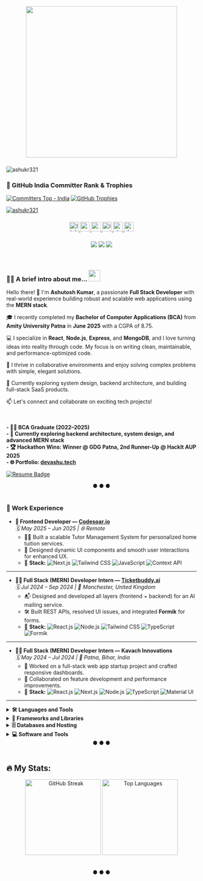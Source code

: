 <div align="center">
  <img height="400" src="https://raw.githubusercontent.com/hasibul-hasan-shuvo/hasibul-hasan-shuvo/main/images/coding-boy.gif" />
</div>

###

<p align="left"> <img src="https://komarev.com/ghpvc/?username=ashukr321&label=Profile%20views&color=0e75b6&style=flat" alt="ashukr321" /> </p>

### 🏅 GitHub India Committer Rank & Trophies

[![Committers Top - India](https://user-badge.committers.top/india/ashukr321.svg)](https://committers.top/india#ashukr321)
[![GitHub Trophies](https://github-profile-trophy.vercel.app/?username=ashukr321&theme=gruvbox&column=7)](https://github.com/ryo-ma/github-profile-trophy)


<p align="left"> <a href="https://github.com/ryo-ma/github-profile-trophy"><img src="https://github-profile-trophy.vercel.app/?username=ashukr321" alt="ashukr321" /></a> </p>

###


<div align="center">
  <a href="https://linkedin.com/in/ashutosh-kumar-7ba1a6211/" target="_blank">
    <img src="https://img.shields.io/static/v1?message=LinkedIn&logo=linkedin&label=&color=0077B5&logoColor=white&labelColor=&style=for-the-badge" height="25" alt="linkedin logo" />
  </a>
  <a href="https://medium.com/@coderashukr321" target="_blank">
    <img src="https://img.shields.io/static/v1?message=Medium&logo=medium&label=&color=12100E&logoColor=white&labelColor=&style=for-the-badge" height="25" alt="medium logo" />
  </a>
  <a href="mailto:coderashukr321@gmail.com" target="_blank">
    <img src="https://img.shields.io/static/v1?message=Gmail&logo=gmail&label=coderashukr321@gmail.com&color=D14836&logoColor=white&labelColor=&style=for-the-badge" height="25" alt="gmail logo" />
  </a>
  <a href="https://instagram.com/ashukr321" target="_blank">
    <img src="https://img.shields.io/static/v1?message=Instagram&logo=instagram&label=&color=E4405F&logoColor=white&labelColor=&style=for-the-badge" height="25" alt="instagram logo" />
  </a>
  <a href="https://stackoverflow.com/users/your_user_id" target="_blank">
    <img src="https://img.shields.io/static/v1?message=Stackoverflow&logo=stackoverflow&label=&color=FE7A16&logoColor=white&labelColor=&style=for-the-badge" height="25" alt="stackoverflow logo" />
  </a>
  <a href="https://dev.to/ashukr321" target="_blank">
    <img src="https://img.shields.io/static/v1?message=dev.to&logo=dev.to&label=&color=0A0A0A&logoColor=white&labelColor=&style=for-the-badge" height="25" alt="devto logo" />
  </a>
</div>

###
<div align="center">
  <img src="https://custom-icon-badges.herokuapp.com/github/followers/ashukr321?logo=github&style=social">
  <img src="https://custom-icon-badges.herokuapp.com/github/stars/ashukr321?logo=star&style=social&logoColor=black">
  <img src="https://komarev.com/ghpvc/?username=ashukr321">
</div>

<br />
<br />

###

### 👨‍💻 A brief intro about me... <img src="https://raw.githubusercontent.com/MartinHeinz/MartinHeinz/master/wave.gif" height="30px">

Hello there! 👋 I'm **Ashutosh Kumar**, a passionate **Full Stack Developer** with real-world experience building robust and scalable web applications using the **MERN stack**.

🎓 I recently completed my **Bachelor of Computer Applications (BCA)** from **Amity University Patna** in **June 2025** with a CGPA of 8.75.

💻 I specialize in **React**, **Node.js**, **Express**, and **MongoDB**, and I love turning ideas into reality through code. My focus is on writing clean, maintainable, and performance-optimized code.

🚀 I thrive in collaborative environments and enjoy solving complex problems with simple, elegant solutions.

🌱 Currently exploring system design, backend architecture, and building full-stack SaaS products.

📫 Let's connect and collaborate on exciting tech projects!

<br />

**- 👨‍🎓 BCA Graduate (2022–2025)**  
**- 🌱 Currently exploring backend architecture, system design, and advanced MERN stack**  
**- 🏆 Hackathon Wins: Winner @ GDG Patna, 2nd Runner-Up @ HackIt AUP 2025**  
**- 🌐 Portfolio: [devashu.tech](https://devashu.tech)**  
<p align="left">
  <a href="https://drive.google.com/file/d/1CHewgPF9Ao66AUnyahMlzfhKPBHpBTi6/view?usp=sharing" target="_blank">
    <img src="https://img.shields.io/static/v1?message=Resume&logo=adobe-acrobat-reader&label=Ashutosh%20Kumar&color=red&logoColor=white&labelColor=red&style=for-the-badge" alt="Resume Badge" />
  </a>
</p>




<div align="center">
  ● ● ●
  <br />
  <br />
</div>



### 💼 Work Experience

- **🎨 Frontend Developer — [Codesoar.io](https://codesoar.io)**  
  *🗓️ May 2025 – Jun 2025 | 🌐 Remote*  
  - 🧑‍🏫 Built a scalable Tutor Management System for personalized home tuition services.  
  - 🎯 Designed dynamic UI components and smooth user interactions for enhanced UX.  
  - 🔧 **Stack:** ![Next.js](https://img.shields.io/badge/Next.js-000000?logo=nextdotjs&logoColor=white) 
    ![Tailwind CSS](https://img.shields.io/badge/Tailwind_CSS-38B2AC?logo=tailwind-css&logoColor=white) 
    ![JavaScript](https://img.shields.io/badge/JavaScript-F7DF1E?logo=javascript&logoColor=black) 
    ![Context API](https://img.shields.io/badge/React_Context_API-61DAFB?logo=react&logoColor=white)

---

- **👨‍💻 Full Stack (MERN) Developer Intern — [Ticketbuddy.ai](https://ticketbuddy.ai)**  
  *🗓️ Jul 2024 – Sep 2024 | 🏢 Manchester, United Kingdom*  
  - 📬 Designed and developed all layers (frontend + backend) for an AI mailing service.  
  - 🛠️ Built REST APIs, resolved UI issues, and integrated **Formik** for forms.  
  - 🔧 **Stack:** ![React.js](https://img.shields.io/badge/React.js-61DAFB?logo=react&logoColor=black) 
    ![Node.js](https://img.shields.io/badge/Node.js-339933?logo=node.js&logoColor=white) 
    ![Tailwind CSS](https://img.shields.io/badge/Tailwind_CSS-38B2AC?logo=tailwind-css&logoColor=white) 
    ![TypeScript](https://img.shields.io/badge/TypeScript-007ACC?logo=typescript&logoColor=white) 
    ![Formik](https://img.shields.io/badge/Formik-EC5990?logo=data:image/svg+xml;base64,PHN2ZyB4bWxucz0naHR0cDovL3d3dy53My5vcmcvMjAwMC9zdmcnPjx0ZXh0IHg9JzAnIHk9JzE1JyBmb250LXNpemU9JzE1Jz5GPC90ZXh0Pjwvc3ZnPg==)

---

- **👨‍💻 Full Stack (MERN) Developer Intern — Kavach Innovations**  
  *🗓️ May 2024 – Jul 2024 | 📍 Patna, Bihar, India*  
  - 🧪 Worked on a full-stack web app startup project and crafted responsive dashboards.  
  - 🤝 Collaborated on feature development and performance improvements.  
  - 🔧 **Stack:** ![React.js](https://img.shields.io/badge/React.js-61DAFB?logo=react&logoColor=black) 
    ![Next.js](https://img.shields.io/badge/Next.js-000000?logo=nextdotjs&logoColor=white) 
    ![Node.js](https://img.shields.io/badge/Node.js-339933?logo=node.js&logoColor=white) 
    ![TypeScript](https://img.shields.io/badge/TypeScript-007ACC?logo=typescript&logoColor=white) 
    ![Material UI](https://img.shields.io/badge/Material--UI-0081CB?logo=mui&logoColor=white)

---

<details>
  <summary><b>🛠️ Languages and Tools</b></summary>
  <br />
  <p>
    <a href="#"><img alt="C++" src="https://img.shields.io/badge/C++%20-%2300599C.svg?logo=c%2B%2B&logoColor=white"></a>
    <a href="#"><img alt="CSS" src="https://img.shields.io/badge/CSS%20-%231572B6.svg?logo=css3&logoColor=white"></a>
    <a href="#"><img alt="HTML" src="https://img.shields.io/badge/HTML%20-%23E34F26.svg?logo=html5&logoColor=white"></a>
    <a href="#"><img alt="Java" src="https://img.shields.io/badge/Java-%23007396.svg?logo=java&logoColor=white"></a>
    <a href="#"><img alt="JavaScript" src="https://img.shields.io/badge/JavaScript%20-%23F7DF1E.svg?logo=javascript&logoColor=black"></a>
    <a href="#"><img alt="NodeJS" src="https://img.shields.io/badge/Node.js%20-%2343853D.svg?logo=node-dot-js&logoColor=white"></a>
    <a href="#"><img alt="SQL" src="https://img.shields.io/badge/SQL%20-%23025E8C.svg?logo=amazon-dynamodb&logoColor=white"></a>
    <a href="#"><img alt="TypeScript" src="https://img.shields.io/badge/TypeScript%20-%23007ACC.svg?logo=typescript&logoColor=white"></a>
    <a href="#"><img alt="Docker" src="https://img.shields.io/badge/Docker-%232496ED.svg?logo=docker&logoColor=white"></a>
  </p>
</details>

<details>
  <summary><b>🧰 Frameworks and Libraries</b></summary>
  <br />
  <p>
    <a href="#"><img alt="Express.js" src="https://img.shields.io/badge/Express.js%20-%23404d59.svg?logo=express&logoColor=white"></a>
    <a href="#"><img alt="React" src="https://img.shields.io/badge/React%20-%2320232a.svg?logo=react&logoColor=%2361DAFB"></a>
    <a href="#"><img alt="Tailwind CSS" src="https://img.shields.io/badge/Tailwind%20CSS%20-%2338B2AC.svg?logo=tailwindcss&logoColor=white"></a>
    <a href="#"><img alt="Material UI" src="https://img.shields.io/badge/Material--UI-0081CB?logo=mui&logoColor=white"></a>
    <a href="#"><img alt="Recharts" src="https://img.shields.io/badge/Recharts%20-%23F15A29.svg?logo=react&logoColor=white"></a>
    <a href="#"><img alt="GitHub Actions" src="https://img.shields.io/badge/GitHub%20Actions%20-%232671E5.svg?logo=github%20actions&logoColor=white"></a>
  </p>
</details>

<details>
  <summary><b>🗄️ Databases and Hosting</b></summary>
  <br />
  <p>
    <a href="#"><img alt="MongoDB" src ="https://img.shields.io/badge/MongoDB-%234ea94b.svg?logo=mongodb&logoColor=white"></a>
    <a href="#"><img alt="MySQL" src="https://img.shields.io/badge/MySQL-%2300f.svg?logo=mysql&logoColor=white"></a>
    <a href="#"><img alt="Vercel" src="https://img.shields.io/badge/Vercel%20-%23000000.svg?logo=vercel&logoColor=white"></a>
    <a href="#"><img alt="GitHub Pages" src="https://img.shields.io/badge/GitHub%20Pages-%23327FC7.svg?logo=github&logoColor=white"></a>
  </p>
</details>

<details>
  <summary><b>💻 Software and Tools</b></summary>
  <br />
  <p>
    <a href="#"><img alt="Android Studio" src="https://img.shields.io/badge/Android%20Studio-008678.svg?logo=android-studio&logoColor=white"></a>
    <a href="#"><img alt="Git" src="https://img.shields.io/badge/Git%20-%23F05033.svg?logo=git&logoColor=white"></a>
    <a href="#"><img alt="Postman" src="https://img.shields.io/badge/Postman-FF6C37?logo=postman&logoColor=white"></a>
    <a href="#"><img alt="VS Code" src="https://img.shields.io/badge/Visual%20Studio%20Code-0078d7.svg?logo=visual-studio-code&logoColor=white"></a>
    <a href="#"><img alt="Stack Overflow" src="https://img.shields.io/badge/-Stack%20Overflow-FE7A16?logo=stack-overflow&logoColor=white"></a>
  </p>
</details>


<div align="center">
  ● ● ●
  <br />
  <br />
</div>

###

## 🔥 My Stats:

<div align="center">
  <img src="https://github-readme-streak-stats.herokuapp.com/?user=ashukr321&theme=tokyonight" height="200" alt="GitHub Streak" />
  <img src="https://github-readme-stats.vercel.app/api/top-langs/?username=ashukr321&layout=compact&theme=radical" height="200" alt="Top Languages" />
</div>


<br />
<br />

<div align="center">
  ● ● ●
  <br />
  <br />
  
</div>

